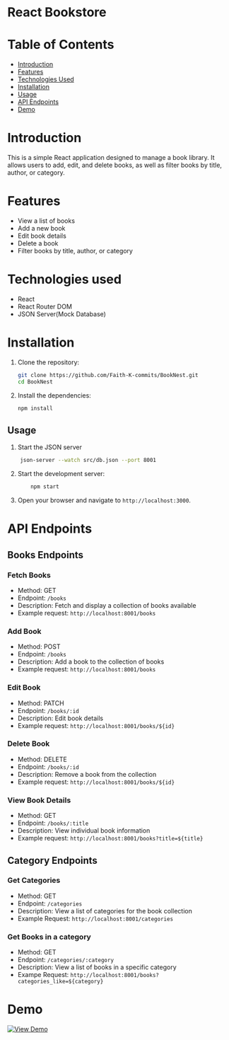 # React Bookstore

# Table of Contents

- [Introduction](#introduction)
- [Features](#features)
- [Technologies Used](#technologies-used)
- [Installation](#installation)
- [Usage](#usage)
- [API Endpoints](#api-endpoints)
- [Demo](#demo)

# Introduction

This is a simple React application designed to manage a book library. It allows users to add, edit, and delete books, as well as filter books by title, author, or category.

# Features

- View a list of books
- Add a new book
- Edit book details
- Delete a book
- Filter books by title, author, or category

# Technologies used

- React
- React Router DOM
- JSON Server(Mock Database)

# Installation

1. Clone the repository:

   ```bash
   git clone https://github.com/Faith-K-commits/BookNest.git
   cd BookNest
   ```

2. Install the dependencies:
   ```bash
   npm install
   ```

## Usage

1. Start the JSON server

```bash
    json-server --watch src/db.json --port 8001
```

2. Start the development server:

   ```bash
       npm start
   ```

3. Open your browser and navigate to `http://localhost:3000`.

# API Endpoints

## Books Endpoints

### Fetch Books

- Method: GET
- Endpoint: `/books`
- Description: Fetch and display a collection of books available
- Example request: `http://localhost:8001/books`

### Add Book

- Method: POST
- Endpoint: `/books`
- Description: Add a book to the collection of books
- Example request: `http://localhost:8001/books`

### Edit Book

- Method: PATCH
- Endpoint: `/books/:id`
- Description: Edit book details
- Example request: `http://localhost:8001/books/${id}`

### Delete Book

- Method: DELETE
- Endpoint: `/books/:id`
- Description: Remove a book from the collection
- Example request: `http://localhost:8001/books/${id}`

### View Book Details

- Method: GET
- Endpoint: `/books/:title`
- Description: View individual book information
- Example request: `http://localhost:8001/books?title=${title}`

## Category Endpoints

### Get Categories

- Method: GET
- Endpoint: `/categories`
- Description: View a list of categories for the book collection
- Example Request: `http://localhost:8001/categories`

### Get Books in a category

- Method: GET
- Endpoint: `/categories/:category`
- Description: View a list of books in a specific category
- Exampe Request: `http://localhost:8001/books?categories_like=${category}`

# Demo

[![View Demo](https://raw.githubusercontent.com/yourusername/yourrepository/main/assets/thumbnail.jpg)](https://raw.githubusercontent.com/yourusername/yourrepository/main/assets/video.mp4)
